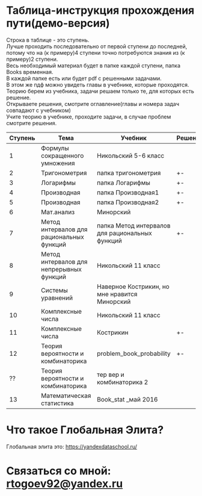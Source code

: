 # Таблица-инструкция прохождения пути(демо-версия)

Строка в таблице - это ступень.  
Лучше проходить последовательно от первой ступени до последней, потому что на (к примеру)4 ступени точно потребуются знания из (к примеру)2 ступени.    
Весь необходимый материал будет в папке каждой ступени, папка Books временная.  
В каждой папке есть или будет pdf с решенными задачами.  
В этом же пдф можно увидеть главы в учебнике, которые проходятся.  
Теорию берем из учебника, задачи решаем только те, для которых есть решение.  
Открываете решения, смотрите оглавление(главы и номера задач совпадают с учебником)  
Учите теорию в учебнике, проходите задачи, в случае проблем смотрите решения.  


| Ступень | Тема                                      |Учебник                                          | Решение |
| --------| ----------------------------------------  |------------------------------------------------ | ------- |
| 1       | Формулы сокращенного умножения            | Никольский 5-6 класс                            |         |
| 2       | Тригонометрия                             | папка тригонометрия                             |   +-    |
| 3       | Логарифмы                                 | папка Логарифмы                                 |   +-    |
| 4       | Производная                               | папка Производная1                              |   +-    |
| 5       | Производная                               | папка Производная2                              |   +-    |
| 6       | Мат.анализ                                | Минорский                                       |         |
| 7       | Метод интервалов для рациональных функций | папка Метод интервалов для рациональных функций |   +-    |
| 8       | Метод интервалов для непрерывных функций  | Никольский 11 класс                             |         |
| 9       | Системы уравнений                         | Наверное Кострикин, но мне нравится Минорский   |         |
| 10      | Комплексные числа                         | Никольский 11 класс                             |         |
| 11      | Комплексные числа                         | Кострикин                                       |   +-    |
| 12      | Теория вероятности и комбинаторика        | problem_book_probability                        |   +-    |
| ??      | Теория вероятности и комбинаторика        | тер вер и комбинаторика 2                       |         |
| 13      | Математическая статистика                 | Book_stat _май 2016                             |         |

# Что такое Глобальная Элита?

Глобальная элита это: https://yandexdataschool.ru/

# Связаться со мной: rtogoev92@yandex.ru  
